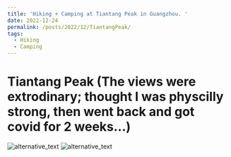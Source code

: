 ```yaml
---
title: 'Hiking + Camping at Tiantang Peak in Guangzhou. '
date: 2022-12-24
permalink: /posts/2022/12/TiantangPeak/
tags:
  - Hiking
  - Camping
---
```



Tiantang Peak (The views were extrodinary; thought I was physcilly strong, then went back and got covid for 2 weeks...)
======

<img src="https://mozzielx.github.io/xin-lin/images/TiantangPeak/p4.jpg" alt="alternative_text" style="max-width: 300 px; height: auto;">

<img src="https://mozzielx.github.io/xin-lin/images/TiantangPeak/p2.jpg" alt="alternative_text" style="max-width: 300 px; height: auto;">


